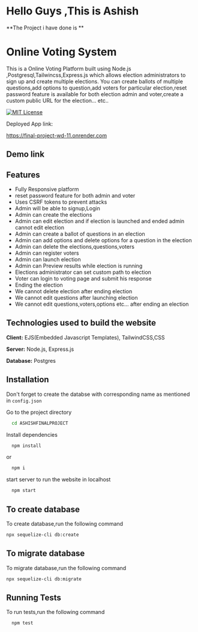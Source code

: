 # Hello Guys ,This is Ashish

**The Project i have done is **
# Online Voting System
This is a Online Voting Platform built using Node.js ,Postgresql,Tailwincss,Express.js which allows election administrators to sign up and 
create multiple elections. You can create ballots of multiple questions,add options to question,add voters for particular election,reset 
password feature is available for both election admin and voter,create a custom public URL for the election... etc..



[![MIT License](https://img.shields.io/badge/Platform-Deployed-green.svg)](https://choosealicense.com/licenses/mit/)

Deployed App link: 

https://final-project-wd-11.onrender.com

## Demo link


## Features


- Fully Responsive platform
- reset password feature for both admin and voter
- Uses CSRF tokens to prevent attacks 
- Admin will be able to signup,Login
- Admin can create the elections
- Admin can edit election and if election is launched and ended admin cannot edit election
- Admin can create a ballot of questions in an election
- Admin can add options and delete options for a question in the election
- Admin can delete the elections,questions,voters
- Admin can register voters
- Admin can launch election
- Admin can Preview results while election is running
- Elections administrator can set custom path to election
- Voter can login to voting page and submit his response
- Ending the election
- We cannot delete election after ending election
- We cannot edit questions after launching election
- We cannot edit questions,voters,options etc... after ending an election




## Technologies used to build the website

**Client:** EJS(Embedded Javascript Templates), TailwindCSS,CSS

**Server:** Node.js, Express.js

**Database:** Postgres


## Installation

Don't forget to create the databse with corresponding name as mentioned in `config.json`



Go to the project directory

```bash
  cd ASHISHFINALPROJECT
```

Install dependencies

```bash
  npm install
```
or
```bash
  npm i
```
start server to run the website in localhost

```bash
  npm start
```
## To create database

To create database,run the following command

```bash
npx sequelize-cli db:create
```
## To migrate database

To migrate database,run the following command

```bash
npx sequelize-cli db:migrate
```

## Running Tests

To run tests,run the following command

```bash
  npm test
```
